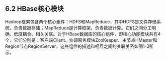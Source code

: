 ## 6.2 HBase核心模块

Hadoop框架包含两个核心组件：HDFS和MapReduce，其中HDFS是文件存储系统，负责数据存储；MapReduce是计算框架，负责数据计算。它们之间分工明确、低度耦合、相关关联。对于HBase数据库的核心组件，即核心功能模块共有4个，它们分别是：客户端Client、协调服务模块ZooKeeper、主节点HMaster和Region节点RegionServer，这些组件的描述和相互之间的关联关系如图1-3所示。



